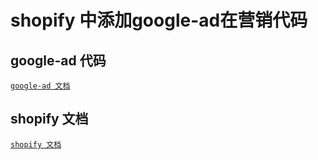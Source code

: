 # shopify 中添加google-ad在营销代码

## google-ad 代码

[` google-ad 文档 `](https://support.google.com/google-ads/answer/7305793?utm_source=awfe&amp;utm_medium=email&amp;utm_campaign=9147231)

## shopify 文档

[` shopify 文档 `](https://bettermarketing.pub/shopify-dynamic-remarketing-613111c3b9af)
